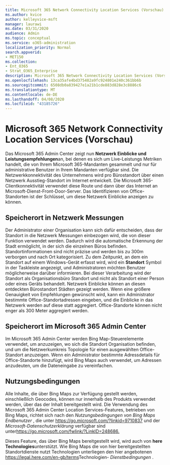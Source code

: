 ```yaml
---
title: Microsoft 365 Network Connectivity Location Services (Vorschau)
ms.author: kvice
author: kelleyvice-msft
manager: laurawi
ms.date: 03/31/2020
audience: Admin
ms.topic: conceptual
ms.service: o365-administration
localization_priority: Normal
search.appverid:
- MET150
ms.collection:
- Ent_O365
- Strat_O365_Enterprise
description: Microsoft 365 Network Connectivity Location Services (Vorschau)
ms.openlocfilehash: 13ca35afe4bd375482a9fc924801e240c361bb6b
ms.sourcegitcommit: 6508db0a839427e1a21b1cde883d828e3c8886c6
ms.translationtype: MT
ms.contentlocale: de-DE
ms.lasthandoff: 04/08/2020
ms.locfileid: "43185726"
---
```

# <a name="microsoft-365-network-connectivity-location-services-preview"></a>Microsoft 365 Network Connectivity Location Services (Vorschau)

Das Microsoft 365 Admin Center zeigt nun **Netzwerk Einblicke und Leistungsempfehlungen**an, bei denen es sich um Live-Leistungs Metriken handelt, die von Ihrem Microsoft 365-Mandanten gesammelt und nur für administrative Benutzer in Ihrem Mandanten verfügbar sind. Die Netzwerkkonnektivität des Unternehmens wird pro Bürostandort über einen Netzwerk Ausstieg-Standort im Internet entwickelt. Die Microsoft 365-Clientkonnektivität verwendet diese Route und dann über das Internet an Microsoft-Dienst-Front-Door-Server. Das Identifizieren von Office-Standorten ist der Schlüssel, um diese Netzwerk Einblicke anzeigen zu können.

## <a name="location-in-network-measurements"></a>Speicherort in Netzwerk Messungen

Der Administrator einer Organisation kann sich dafür entscheiden, dass der Standort in die Netzwerk Messungen einbezogen wird, die von dieser Funktion verwendet werden. Dadurch wird die automatische Erkennung der Stadt ermöglicht, in der sich die einzelnen Büros befinden. Standortinformationen sind nicht präzise und werden bis zu 300m verborgen und nach Ort kategorisiert. Zu dem Zeitpunkt, an dem ein Standort auf einem Windows-Gerät erfasst wird, wird ein **Standort** Symbol in der Taskleiste angezeigt, und Administratoren möchten Benutzer möglicherweise darüber informieren. Bei dieser Verarbeitung wird der Standort als Organisationsbüro Standort und nicht als Standort einer Person oder eines Geräts behandelt. Netzwerk Einblicke können an diesen entdeckten Bürostandort Städten gezeigt werden. Wenn eine größere Genauigkeit von Empfehlungen gewünscht wird, kann ein Administrator bestimmte Office-Standortadressen eingeben, und die Einblicke in das Netzwerk werden auf diese statt aggregiert. Office-Standorte können nicht enger als 300 Meter aggregiert werden.

## <a name="location-in-the-microsoft-365-admin-center"></a>Speicherort im Microsoft 365 Admin Center

Im Microsoft 365 Admin Center werden Bing Map-Steuerelemente verwendet, um anzuzeigen, wo sich die Standort Organisation befinden, und um die Netzwerkumkreis Topologie für einen ausgewählten Office-Standort anzuzeigen. Wenn ein Administrator bestimmte Adressdetails für Office-Standorte hinzufügt, wird Bing Maps auch verwendet, um Adressen anzudeuten, um die Dateneingabe zu vereinfachen.

## <a name="terms-of-use"></a>Nutzungsbedingungen

Alle Inhalte, die über Bing Maps zur Verfügung gestellt werden, einschließlich Geocodes, können nur innerhalb des Produkts verwendet werden, über das der Inhalt bereitgestellt wird. Die Verwendung des Microsoft 365 Admin Center Location Services-Features, betrieben von Bing Maps, richtet sich nach den _Nutzungsbedingungen von Bing Maps Endbenutzer_ , die unter <https://go.microsoft.com/?linkid=9710837> und der _Microsoft-Datenschutzerklärung_ verfügbar sind unter<https://go.microsoft.com/fwlink/?LinkID=248686.>

Dieses Feature, das über Bing Maps bereitgestellt wird, wird auch von **here Technologies**unterstützt. Wie Bing Maps die von hier bereitgestellten Standortdienste nutzt Technologien unterliegen den hier angebotenen <https://legal.here.com/en-gb/terms>Technologien- _Dienstbedingungen_ .
